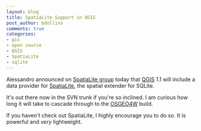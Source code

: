 ```yaml
---
layout: blog
title: SpatiaLite Support in QGIS
post_author: bdollins
comments: true
categories:
- gis
- open source
- QGIS
- SpatiaLite
- sqlite
---
```


Alessandro announced on <a href="http://groups.google.com/group/spatialite-users">SpatiaLite group</a> today that <a href="http://www.qgis.org/">QGIS</a> 1.1 will include a data provider for <a href="http://www.gaia-gis.it/spatialite/">SpatiaLite</a>, the spatial extender for SQLite.

It's out there now in the SVN trunk if you're so inclined. I am curious how long it will take to cascade through to the <a href="http://wiki.osgeo.org/wiki/OSGeo_Win32_Installer">OSGEO4W</a> build.

If you haven't check out SpatiaLite, I highly encourage you to do so. It is powerful and <em>very</em> lightweight.